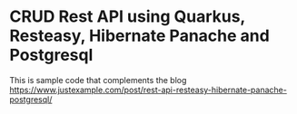 # CRUD Rest API using Quarkus, Resteasy, Hibernate Panache and Postgresql

This is sample code that complements the blog https://www.justexample.com/post/rest-api-resteasy-hibernate-panache-postgresql/
